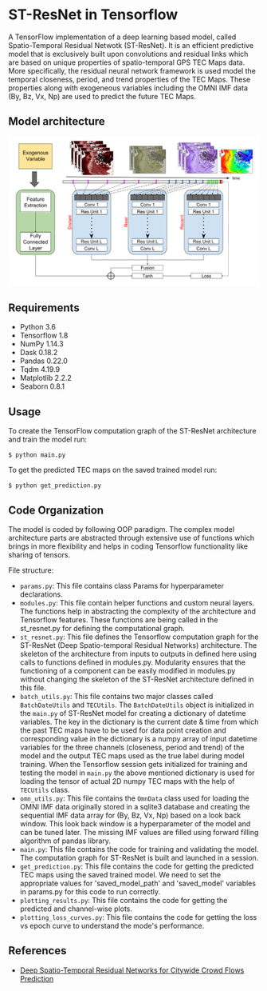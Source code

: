 # ST-ResNet in Tensorflow

A TensorFlow implementation of a deep learning based model, called Spatio-Temporal Residual Netwotk (ST-ResNet). It is an efficient predictive model that is exclusively built upon convolutions and residual links which are based on unique properties of spatio-temporal GPS TEC Maps data. More specifically, the residual neural network framework is used model the temporal closeness, period, and trend properties
of the TEC Maps. These properties along with exogeneous variables including the OMNI IMF data (By, Bz, Vx, Np) are used to predict the future TEC Maps.

## Model architecture

<p align="center"> 
<img src="assets/st-resnet.png">
</p>

## Requirements

* Python 3.6
* Tensorflow 1.8
* NumPy 1.14.3
* Dask 0.18.2
* Pandas 0.22.0
* Tqdm 4.19.9
* Matplotlib 2.2.2
* Seaborn 0.8.1

## Usage

To create the TensorFlow computation graph of the ST-ResNet architecture and train the model run:

    $ python main.py

To get the predicted TEC maps on the saved trained model run:
    
    $ python get_prediction.py
    
## Code Organization

The model is coded by following OOP paradigm. The complex model architecture parts are abstracted through extensive use of functions which brings in more flexibility and helps in coding Tensorflow functionality like sharing of tensors. 

File structure:
* `params.py`: This file contains class Params for hyperparameter declarations.
* `modules.py`: This file contain helper functions and custom neural layers. The functions help in abstracting the complexity of the architecture and Tensorflow features. These functions are being called in the st_resnet.py for defining the computational graph.
* `st_resnet.py`: This file defines the Tensorflow computation graph for the ST-ResNet (Deep Spatio-temporal Residual Networks) architecture. The skeleton of the architecture from inputs to outputs in defined here using calls to functions defined in modules.py. Modularity ensures that the functioning of a component can be easily modified in modules.py without changing the skeleton of the ST-ResNet architecture defined in this file.
* `batch_utils.py`: This file contains two major classes called `BatchDateUtils` and `TECUtils`. The `BatchDateUtils` object is initialized in the `main.py` of ST-ResNet model for creating a dictionary of datetime variables. The key in the dictionary is the current date & time from which the past TEC maps have to be used for data point creation and corresponding value in the dictionary is a numpy array of input datetime variables for the three channels (closeness, period and trend) of the model and the output TEC maps used as the true label during model training. When the Tensorflow session gets initialized for training and testing the model in `main.py` the above mentioned dictionary is used for loading the tensor of actual 2D numpy TEC maps with the help of `TECUtils` class.     
* `omn_utils.py`: This file contains the `OmnData` class used for loading the OMNI IMF data originally stored in a sqlite3 database and creating the sequential IMF data array for (By, Bz, Vx, Np) based on a look back window. This look back window is a hyperparameter of the model and can be tuned later. The missing IMF values are filled using forward filling algorithm of pandas library. 
* `main.py`: This file contains the code for training and validating the model. The computation graph for ST-ResNet is built and launched in a session. 
* `get_prediction.py`: This file contains the code for getting the predicted TEC maps using the saved trained model. We need to set the appropriate values for 'saved_model_path' and 'saved_model' variables in params.py for this code to run correctly.
* `plotting_results.py`: This file contains the code for getting the predicted and channel-wise plots.
* `plotting_loss_curves.py`: This file contains the code for getting the loss vs epoch curve to understand the mode's performance.

## References

- [Deep Spatio-Temporal Residual Networks for Citywide Crowd Flows Prediction](https://arxiv.org/pdf/1610.00081.pdf)
